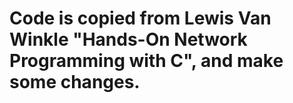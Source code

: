 # Code is copied from Lewis Van Winkle "Hands-On Network Programming with C", and make some changes.

